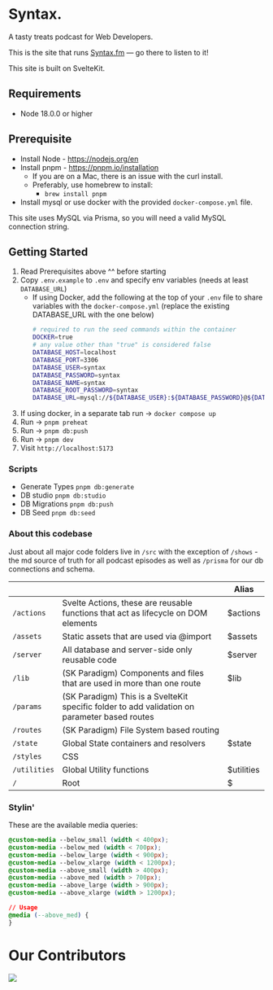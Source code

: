 # Syntax.

A tasty treats podcast for Web Developers.

This is the site that runs [Syntax.fm](https://syntax.fm) — go there to listen to it!

This site is built on SvelteKit.

## Requirements

- Node 18.0.0 or higher

## Prerequisite

* Install Node - https://nodejs.org/en
* Install pnpm - https://pnpm.io/installation
  * If you are on a Mac, there is an issue with the curl install.
  * Preferably, use homebrew to install:
    * `brew install pnpm`
* Install mysql or use docker with the provided `docker-compose.yml` file.

This site uses MySQL via Prisma, so you will need a valid MySQL connection string.

## Getting Started

1. Read Prerequisites above ^^ before starting
1. Copy `.env.example` to `.env` and specify env variables (needs at least `DATABASE_URL`)
    * If using Docker, add the following at the top of your `.env` file to share variables with the `docker-compose.yml` (replace the existing DATABASE_URL with the one below)
      ```sh
      # required to run the seed commands within the container
      DOCKER=true
      # any value other than "true" is considered false
      DATABASE_HOST=localhost
      DATABASE_PORT=3306
      DATABASE_USER=syntax
      DATABASE_PASSWORD=syntax
      DATABASE_NAME=syntax
      DATABASE_ROOT_PASSWORD=syntax
      DATABASE_URL=mysql://${DATABASE_USER}:${DATABASE_PASSWORD}@${DATABASE_HOST}:${DATABASE_PORT}/${DATABASE_NAME}
      ```
1. If using docker, in a separate tab run -> `docker compose up`
1. Run -> `pnpm preheat`
1. Run -> `pnpm db:push`
1. Run -> `pnpm dev`
1. Visit `http://localhost:5173`

### Scripts

* Generate Types `pnpm db:generate`
* DB studio `pnpm db:studio`
* DB Migrations `pnpm db:push`
* DB Seed `pnpm db:seed`

### About this codebase

Just about all major code folders live in `/src` with the exception of `/shows` - the md source of truth for all podcast episodes as well as `/prisma` for our db connections and schema.

|              |                                                                                               | Alias      |
| ------------ | --------------------------------------------------------------------------------------------- | ---------- |
| `/actions`   | Svelte Actions, these are reusable functions that act as lifecycle on DOM elements            | $actions   |
| `/assets`    | Static assets that are used via @import                                                       | $assets    |
| `/server`    | All database and server-side only reusable code                                               | $server    |
| `/lib`       | (SK Paradigm) Components and files that are used in more than one route                       | $lib       |
| `/params`    | (SK Paradigm) This is a SvelteKit specific folder to add validation on parameter based routes |            |
| `/routes`    | (SK Paradigm) File System based routing                                                       |            |
| `/state`     | Global State containers and resolvers                                                         | $state     |
| `/styles`    | CSS                                                                                           |
| `/utilities` | Global Utility functions                                                                      | $utilities |
| `/`          | Root                                                                                          | $          |

### Stylin'

These are the available media queries:

```css
@custom-media --below_small (width < 400px);
@custom-media --below_med (width < 700px);
@custom-media --below_large (width < 900px);
@custom-media --below_xlarge (width < 1200px);
@custom-media --above_small (width > 400px);
@custom-media --above_med (width > 700px);
@custom-media --above_large (width > 900px);
@custom-media --above_xlarge (width > 1200px);

// Usage
@media (--above_med) {
}
```

# Our Contributors

<a href="https://github.com/syntaxfm/website/graphs/contributors">
  <img src="https://contrib.rocks/image?repo=syntaxfm/website" />
</a>
